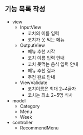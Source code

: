 ## 기능 목록 작성 

- view
  - InputView
    - 코치의 이름 입력
    - 코치가 못 먹는 메뉴
  - OutputView
    - 메뉴 추천 시작
    - 코치 이름 입력 안내
    - 코치 못먹는 음식 입력 안내
    - 메뉴 추천 결과
    - 추천 완료 안내
  - ViewValidate
    - 코치이름은 최대 2~4글자
    - 코치는 최소 2~5명 식사
- model
  - Category
  - Menu
  - Week
- controller
  - RecommendMenu
